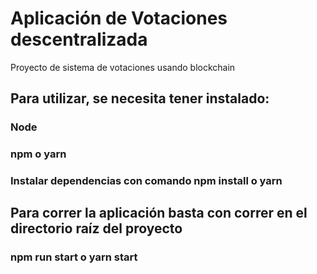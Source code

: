 # Aplicación de Votaciones descentralizada

Proyecto de sistema de votaciones usando blockchain

## Para utilizar, se necesita tener instalado:

### Node 
### npm o yarn
### Instalar dependencias con comando npm install o yarn

## Para correr la aplicación basta con correr en el directorio raíz del proyecto

### npm run start o yarn start
